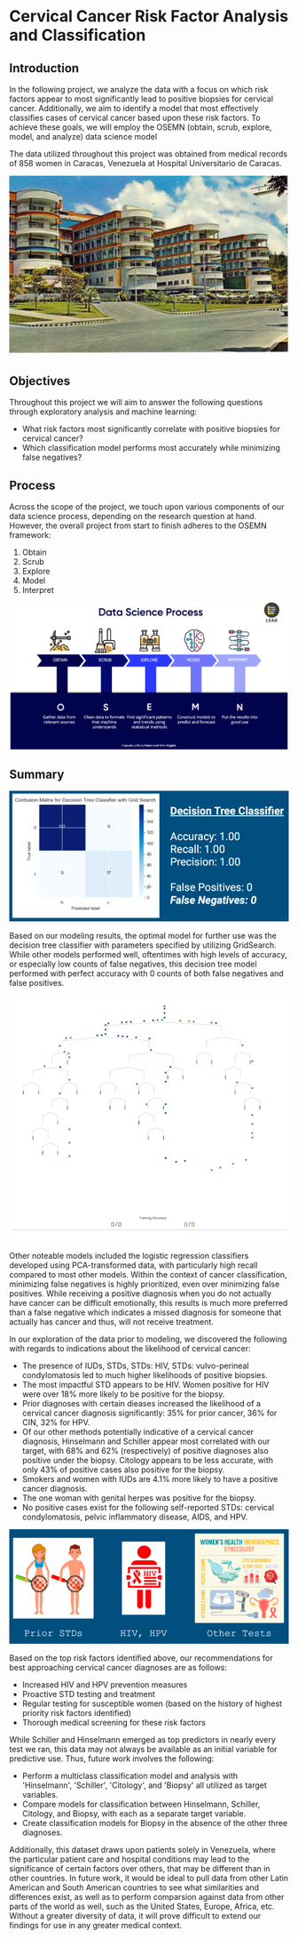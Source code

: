 
# Cervical Cancer Risk Factor Analysis and Classification


## Introduction

In the following project, we analyze the data with a focus on which risk factors appear to most significantly lead to positive biopsies for cervical cancer. Additionally, we aim to identify a model that most effectively classifies cases of cervical cancer based upon these risk factors. To achieve these goals, we will employ the OSEMN (obtain, scrub, explore, model, and analyze) data science model

The data utilized throughout this project was obtained from medical records of 858 women in Caracas, Venezuela at Hospital Universitario de Caracas.

<img src='Images/hospital.png'>

## Objectives

Throughout this project we will aim to answer the following questions through exploratory analysis and machine learning:
* What risk factors most significantly correlate with positive biopsies for cervical cancer?
* Which classification model performs most accurately while minimizing false negatives?

## Process

Across the scope of the project, we touch upon various components of our data science process, depending on the research question at hand. However, the overall project from start to finish adheres to the OSEMN framework:

1. Obtain
2. Scrub
3. Explore
4. Model
5. Interpret

<img src='Images/OSEMN _framework.png'>

## Summary

<img src='Images/model_results.png'>

Based on our modeling results, the optimal model for further use was the decision tree classifier with parameters specified by utilizing GridSearch. While other models performed well, oftentimes with high levels of accuracy, or especially low counts of false negatives, this decision tree model performed with perfect accuracy with 0 counts of both false negatives and false positives.

<img src='Images/dt.gif' align="middle">

Other noteable models included the logistic regression classifiers developed using PCA-transformed data, with particularly high recall compared to most other models. Within the context of cancer classification, minimizing false negatives is highly prioritized, even over minimizing false positives. While receiving a positive diagnosis when you do not actually have cancer can be difficult emotionally, this results is much more preferred than a false negative which indicates a missed diagnosis for someone that actually has cancer and thus, will not receive treatment.

In our exploration of the data prior to modeling, we discovered the following with regards to indications about the likelihood of cervical cancer:
* The presence of IUDs, STDs, STDs: HIV, STDs: vulvo-perineal condylomatosis led to much higher likelihoods of positive biopsies.
* The most impactful STD appears to be HIV. Women positive for HIV were over 18% more likely to be positive for the biopsy.
* Prior diagnoses with certain dieases increased the likelihood of a cervical cancer diagnosis significantly: 35% for prior cancer, 36% for CIN, 32% for HPV.
* Of our other methods potentially indicative of a cervical cancer diagnosis, Hinselmann and Schiller appear most correlated with our target, with 68% and 62% (respectively) of positive diagnoses also positive under the biopsy. Citology appears to be less accurate, with only 43% of positive cases also positive for the biopsy.
* Smokers and women with IUDs are 4.1% more likely to have a positive cancer diagnosis.
* The one woman with genital herpes was positive for the biopsy.
* No positive cases exist for the following self-reported STDs: cervical condylomatosis, pelvic inflammatory disease, AIDS, and HPV.

<img src='Images/risk_factors.png'>

Based on the top risk factors identified above, our recommendations for best approaching cervical cancer diagnoses are as follows:
* Increased HIV and HPV prevention measures
* Proactive STD testing and treatment
* Regular testing for susceptible women (based on the history of highest priority risk factors identified)
* Thorough medical screening for these risk factors

While Schiller and Hinselmann emerged as top predictors in nearly every test we ran, this data may not always be available as an initial variable for predictive use. Thus, future work involves the following:
* Perform a multiclass classification model and analysis with 'Hinselmann', 'Schiller', 'Citology', and 'Biopsy' all utilized as target variables.
* Compare models for classification between Hinselmann, Schiller, Citology, and Biopsy, with each as a separate target variable.
* Create classification models for Biopsy in the absence of the other three diagnoses.

Additionally, this dataset draws upon patients solely in Venezuela, where the particular patient care and hospital conditions may lead to the significance of certain factors over others, that may be different than in other countries. In future work, it would be ideal to pull data from other Latin American and South American countries to see what similarities and differences exist, as well as to perform comparsion against data from other parts of the world as well, such as the United States, Europe, Africa, etc. Without a greater diversity of data, it will prove difficult to extend our findings for use in any greater medical context.